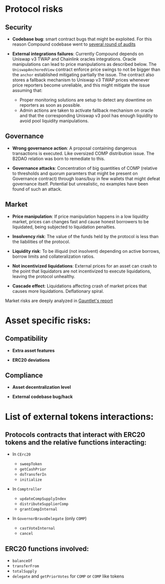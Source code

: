 
# Protocol risks

## Security

- **Codebase bug**: smart contract bugs that might be exploited. For this reason Compound codebase went to [several round of audits](link)

- **External integrations failures**: Currently Compound depends on Uniswap v3 TWAP and Chainlink oracles integrations. Oracle manipulations can lead to price manipulations as described below. The `UniswapAnchoredView` contract enforce price swings to not be bigger than the `anchor` established mitigating partially the issue. The contract also stores a fallback mechanism to Uniswap v3 TWAP prices whenever price reporters become unreliable, and this might mitigate the issue assuming that:
    - Proper monitoring solutions are setup to detect any downtime on reporters as soon as possible.
    - Admin actions are taken to activate fallback mechanism on oracle and that the corresponding Uniswap v3 pool has enough liquidity to avoid pool liquidity manipulations.

## Governance

- **Wrong governance action**: A proposal containing dangerous transactions is executed. Like oversized COMP distribution issue. The B2DAO relation was born to remediate to this.

- **Governance attacks**: Concentration of big quantities of COMP (relative to thresholds and quorum paramters that might be present on Governance contract) through loans/buy in few wallets that might defeat governance itself. Potential but unrealistic, no examples have been found of such an attack.

## Market

- **Price manipulation**: If price manipulation happens in a low liquidity market, prices can changes fast and cause honest borrowers to be liquidated, being subjected to liquidation penalties.

- **Insolvency risk**: The value of the funds held by the protocol is less than the liabilities of the protocol.

- **Liquidity risk**: To be illiquid (not insolvent) depending on active borrows, borrow limits and collateralization ratios.

- **Not incentivized liquidations**: External prices for an asset can crash to the point that liquidators are not incentivized to execute liquidations, leaving the protocol unhealthy.

- **Cascade effect**: Liquidations affecting crash of market prices that causes more liquidations. Deflationary spiral.

Market risks are deeply analyzed in [Gauntlet's report](https://gauntlet.network/reports/compound)

# Asset specific risks:

## Compatibility

- **Extra asset features**

- **ERC20 deviations**

## Compliance

- **Asset decentralization level**

- **External codebase bug/hack**

# List of external tokens interactions:

## Protocols contracts that interact with ERC20 tokens and the relative functions interacting:

- In `CErc20`
    - `sweepToken`
    - `getCashPrior`
    - `doTransferIn`
    - `initialize`

- In `Comptroller`
    - `updateCompSupplyIndex`
    - `distributeSupplierComp`
    - `grantCompInternal`

- In `GovernorBravoDelegate` (only `COMP`)
    - `castVoteInternal`
    - `cancel`

## ERC20 functions involved:

- `balanceOf`
- `transferFrom`
- `totalSupply`
- `delegate` and `getPriorVotes` for `COMP` or `COMP` like tokens